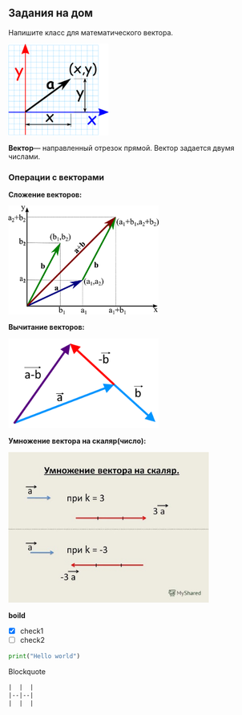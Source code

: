 
## Задания на дом

Напишите класс для математического вектора.


<img src="img/vector-cartesian.png" width="200">

**Вектор**— направленный отрезок прямой. Вектор задается двумя числами.


### Операции с векторами

**Сложение векторов:**

<img src="img/vector_add.png" width="300">


**Вычитание векторов:**

<img src="img/vector_sub.png" width="300">

    
**Умножение вектора на скаляр(число):**

<img src="img/vector_mult.jpg" width="400">

**boild**

 - [x] check1
 - [ ] check2

```python
print("Hello world")
```

Blockquote
```
|  |  |
|--|--|
|  |  |

```

<!--stackedit_data:
eyJoaXN0b3J5IjpbMTgyNjc5NTYzNywtMTAzNDI2MjQ0M119
-->
